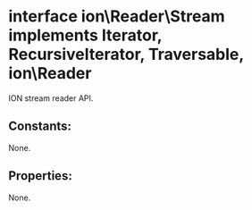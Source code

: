 #  interface ion\Reader\Stream implements Iterator, RecursiveIterator, Traversable, ion\Reader

ION stream reader API.






## Constants:

None.

## Properties:

None.
